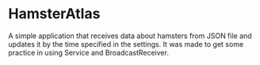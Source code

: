 HamsterAtlas
============
A simple application that receives data about hamsters from JSON file and updates it by the time specified in the settings.
It was made to get some practice in using Service and BroadcastReceiver.
